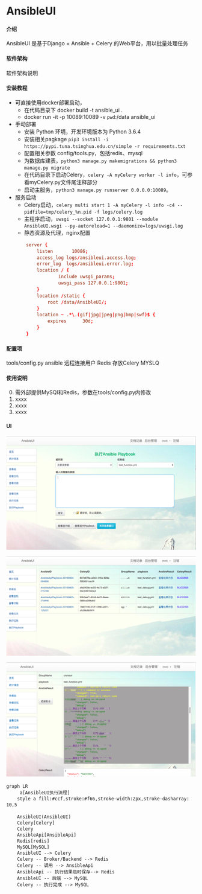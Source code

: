 # AnsibleUI

#### 介绍

AnsibleUI 是基于Django + Ansible + Celery 的Web平台，用以批量处理任务

#### 软件架构

软件架构说明

#### 安装教程

*   可直接使用docker部署启动，
    *   在代码目录下 docker build -t ansible_ui .
    *   docker run -it -p 10089:10089 -v `pwd`:/data ansible_ui
*   手动部署
    *   安装 Python 环境，开发环境版本为 Python 3.6.4
    *   安装相关pagkage `pip3 install -i https://pypi.tuna.tsinghua.edu.cn/simple -r requirements.txt`
    *   配置相关参数 config/tools.py，包括redis、mysql
    *   为数据库建表，`python3 manage.py makemigrations && python3 manage.py migrate`
    *   在代码目录下启动Celery，`celery -A myCelery worker -l info`，可参看myCelery.py文件尾注释部分
    *   启动主服务，`python3 manage.py runserver 0.0.0.0:10089`。
*   服务启动
    * Celery启动，`celery multi start 1 -A myCelery -l info -c4 --pidfile=tmp/celery_%n.pid -f logs/celery.log`
    * 主程序启动，`uwsgi --socket 127.0.0.1:9801 --module AnsibleUI.wsgi --py-autoreload=1 --daemonize=logs/uwsgi.log`
    * 静态资源及代理，nginx配置
    ```conf
        server {
            listen       10086;
            access_log logs/ansibleui.access.log;
            error_log  logs/ansibleui.error.log;
            location / {
                    include uwsgi_params;
                    uwsgi_pass 127.0.0.1:9801;
            }
            location /static {
                root /data/AnsibleUI/;
            }
            location ~ .*\.(gif|jpg|jpeg|png|bmp|swf)$ {
                expires      30d;
            }
        }
    ```

#### 配置项

tools/config.py
    ansible 远程连接用户
    Redis 存放Celery
    MYSLQ 

#### 使用说明

0. 需外部提供MySQl和Redis，参数在tools/config.py内修改
1. xxxx
2. xxxx
3. xxxx

#### UI

![](tmp/images/playbook.png)



![](tmp/images/tasks.png)




![](tmp/images/task_result.png)





```mermaid
graph LR 
	 a[AnsibleUI执行流程]
    style a fill:#ccf,stroke:#f66,stroke-width:2px,stroke-dasharray: 10,5
  
	AnsibleUI(AnsibleUI) 
    Celery[Celery]
    Celery 
    AnsibleApi[AnsibleApi]
    Redis[redis]
    MySQL[MySQL]
    AnsibleUI --> Celery
    Celery -- Broker/Backend --> Redis
    Celery -- 调用 --> AnsibleApi
    AnsibleApi -- 执行结果临时保存--> Redis
    AnsibleUI -- 后端 --> MySQL
    Celery -- 执行完成 --> MySQL
    
   


```